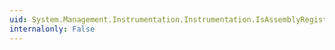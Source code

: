 ```yaml
---
uid: System.Management.Instrumentation.Instrumentation.IsAssemblyRegistered(System.Reflection.Assembly)
internalonly: False
---
```

